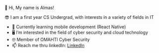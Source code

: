 👋 	 	Hi, My name is Almas!

😎  	I am a first year CS Undergrad, with interests in a variety of fields in IT
  
  - 📱    Currently learning mobile development (React Native)
  - 🖥️    I’m interested in the field of cyber security and cloud technology
  - 🤓    Member of OMAHTI Cyber Security
  - 📫    Reach me thru linkedIn: [LinkedIn](https://www.linkedin.com/in/almas-mirzandi-ramadhan-1bbb66211/)

<!---
almasmirzandir/almasmirzandir is a ✨ special ✨ repository because its `README.md` (this file) appears on your GitHub profile.
You can click the Preview link to take a look at your changes.
--->
